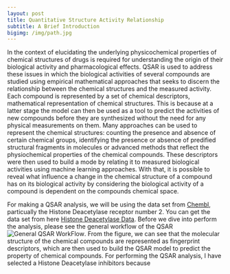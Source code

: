```yaml
---
layout: post
title: Quantitative Structure Activity Relationship
subtitle: A Brief Introduction
bigimg: /img/path.jpg
---
```


In the context of elucidating the underlying physicochemical properties of chemical structures of drugs is required for understanding the origin of their biological activity and pharmacological effects. QSAR is used to address these issues in which the biological activities of several compounds are studied using empirical mathematical approaches that seeks to discern the relationship between the chemical structures and the measured activity. Each compound is represented by a set of chemical descriptors, mathematical representation of chemical structures. This is because at a latter stage the model can then be used as a tool to predict the activities of new compounds before they are synthesized without the need for any physical measurements on them. Many approaches can be used to represent the chemical structures: counting the presence and absence of certain chemical groups, identifying the presence or absence of predified structural fragments in molecules or advanced methods that reflect the physiochemical properties of the chemical compounds. These descriptors were then used to build a mode by relating it to measured biological activities using machine learning approaches. With that, it is possible to reveal what influence a change in the chemical structure of a compound has on its biological activity by considering the biological activity of a compound is dependent on the compounds chemical space. 

For making a QSAR analysis, we will be using the data set from [Chembl](https://www.ebi.ac.uk/chembl/), particually the Histone Deacetylase receptor number 2. You can get the data set from here [Histone Deacetylase Data](https://github.com/sawsimeon/HDAC-Chembl/blob/master/hdac.txt). Before we dive into perform the analysis, please see the general workflow of the QSAR ![General QSAR WorkFlow](http://www.mdpi.com/molecules/molecules-21-00151/article_deploy/html/images/molecules-21-00151-g001-1024.png). From the figure, we can see that the molecular structure of the chemical compounds are represented as fingerprint descriptors, which are then used to build the QSAR model to predict the property of chemical compounds. For performing the QSAR analysis, I have selected a Histone Deacetylase inhibitors because 
